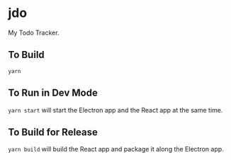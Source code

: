 # jdo

My Todo Tracker.

## To Build
`yarn`

## To Run in Dev Mode
`yarn start` will start the Electron app and the React app at the same time.

## To Build for Release  
```yarn build``` will build the React app and package it along the Electron app.

